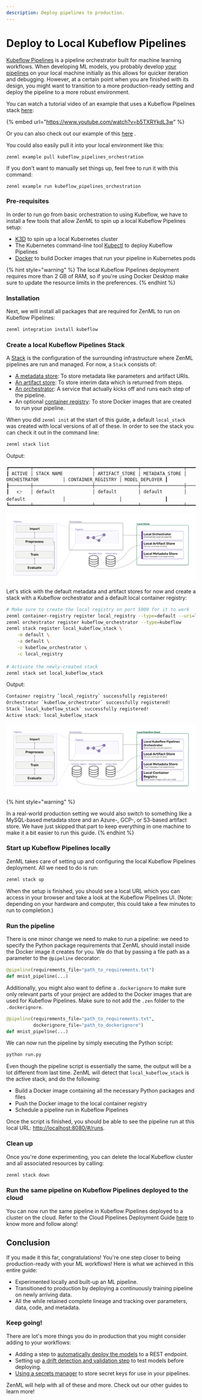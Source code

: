 ```yaml
---
description: Deploy pipelines to production.
---
```


# Deploy to Local Kubeflow Pipelines

[Kubeflow Pipelines](https://www.kubeflow.org/docs/components/pipelines/introduction/)
is a pipeline
orchestrator built for machine learning workflows. When developing ML models,
you probably
develop [your pipelines](../developer-guide/getting_started.md#pipeline) on
your local machine initially as this allows for quicker iteration and debugging.
However, at a certain point when you
are finished with its design, you might want to transition to a more
production-ready setting and deploy the pipeline
to a more robust environment.

You can watch a tutorial video of an example that uses a Kubeflow Pipelines
stack [here](https://www.youtube.com/watch?v=b5TXRYkdL3w):

{% embed url="https://www.youtube.com/watch?v=b5TXRYkdL3w" %}

Or you can also check out our example of
this [here](https://github.com/zenml-io/zenml/tree/main/examples/kubeflow_pipelines_orchestration)
.

You could also easily pull it into your local environment like this:

```shell
zenml example pull kubeflow_pipelines_orchestration
```

If you don't want to manually set things up, feel free to run it with this
command:

```shell
zenml example run kubeflow_pipelines_orchestration
```

### Pre-requisites

In order to run go from basic orchestration to using Kubeflow, we have to
install a few tools that allow ZenML to spin
up a local Kubeflow Pipelines setup:

* [K3D](https://k3d.io/v5.2.1/#installation) to spin up a local Kubernetes
  cluster
* The Kubernetes command-line
  tool [Kubectl](https://kubernetes.io/docs/tasks/tools/#kubectl) to deploy
  Kubeflow
  Pipelines
* [Docker](https://docs.docker.com/get-docker/) to build Docker images that run
  your pipeline in Kubernetes pods

{% hint style="warning" %}
The local Kubeflow Pipelines deployment requires more than 2 GB of RAM, so if
you're using Docker Desktop make sure to
update the resource limits in the preferences.
{% endhint %}

### Installation

Next, we will install all packages that are required for ZenML to run on
Kubeflow Pipelines:

```bash
zenml integration install kubeflow
```

### Create a local Kubeflow Pipelines Stack

A [Stack](../introduction/core-concepts.md#stack) is the configuration of the
surrounding infrastructure where ZenML pipelines
are run and managed. For now, a `Stack` consists of:

* [A metadata store](../introduction/core-concepts.md#metadata-store): To store
  metadata like parameters and artifact URIs.
* [An artifact store](../introduction/core-concepts.md#artifact-store): To store
  interim data which is returned from steps.
* [An orchestrator](../introduction/core-concepts.md#orchestrator): A service
  that actually kicks off and runs each step of the pipeline.
* An
  optional [container registry](../introduction/core-concepts.md#container-registry):
  To store Docker images that are created to run your pipeline.

When you did `zenml init` at the start of this guide, a default `local_stack`
was created with local versions of all of
these. In order to see the stack you can check it out in the command line:

```bash
zenml stack list
```

Output:

```
┏━━━━━━━━┯━━━━━━━━━━━━━━━━━━━━━━┯━━━━━━━━━━━━━━━━┯━━━━━━━━━━━━━━━━┯━━━━━━━━━━━━━━━━━━━━━━┯━━━━━━━━━━━━━━━━━━━━┯━━━━━━━━━━━━━━━━┓
┃ ACTIVE │ STACK NAME           │ ARTIFACT_STORE │ METADATA_STORE │ ORCHESTRATOR         │ CONTAINER_REGISTRY │ MODEL_DEPLOYER ┃
┠────────┼──────────────────────┼────────────────┼────────────────┼──────────────────────┼────────────────────┼────────────────┨
┃   👉   │ default              │ default        │ default        │ default              │                    │                ┃
┗━━━━━━━━┷━━━━━━━━━━━━━━━━━━━━━━┷━━━━━━━━━━━━━━━━┷━━━━━━━━━━━━━━━━┷━━━━━━━━━━━━━━━━━━━━━━┷━━━━━━━━━━━━━━━━━━━━┷━━━━━━━━━━━━━━━━┛
```

![Your local stack when you start.](../assets/localstack.png)

Let's stick with the default metadata and artifact stores for now and create a
stack with a Kubeflow orchestrator and a
default local container registry:

```bash
# Make sure to create the local registry on port 5000 for it to work 
zenml container-registry register local_registry --type=default --uri=localhost:5000 
zenml orchestrator register kubeflow_orchestrator --type=kubeflow
zenml stack register local_kubeflow_stack \
    -m default \
    -a default \
    -o kubeflow_orchestrator \
    -c local_registry

# Activate the newly-created stack
zenml stack set local_kubeflow_stack
```

Output:

```bash
Container registry `local_registry` successfully registered!
Orchestrator `kubeflow_orchestrator` successfully registered!
Stack `local_kubeflow_stack` successfully registered!
Active stack: local_kubeflow_stack
```

![Your stack with a Kubeflow Pipelines Orchestrator](../assets/localstack-with-kubeflow-orchestrator.png)

{% hint style="warning" %}

In a real-world production setting we would also switch to something like a
MySQL-based metadata store and an Azure-, GCP-, or S3-based
artifact store. We have just skipped that part to keep everything in one machine
to make it a bit easier to run this
guide.
{% endhint %}

### Start up Kubeflow Pipelines locally

ZenML takes care of setting up and configuring the local Kubeflow Pipelines
deployment. All we need to do is run:

```bash
zenml stack up
```

When the setup is finished, you should see a local URL which you can access in
your browser and take a look at the
Kubeflow Pipelines UI. (Note: depending on your hardware and computer, this
could take a few minutes to run to completion.)

### Run the pipeline

There is one minor change we need to make to run a pipeline: we need to specify
the Python
package requirements that ZenML should install inside the Docker image it
creates for you. We do that by passing a file
path as a parameter to the `@pipeline` decorator:

```python
@pipeline(requirements_file="path_to_requirements.txt")
def mnist_pipeline(...)
```

Additionally, you might also want to define a `.dockerignore` to make sure only
relevant parts of your
project are added to the Docker images that are used for Kubeflow Pipelines.
Make sure to not add the `.zen`
folder to the `.dockerignore`.

```python
@pipeline(requirements_file="path_to_requirements.txt",
          dockerignore_file="path_to_dockerignore")
def mnist_pipeline(...)
```

We can now run the pipeline by simply executing the Python script:

```bash
python run.py
```

Even though the pipeline script is essentially the same, the output will be a
lot different from last time. ZenML will
detect that `local_kubeflow_stack` is the active stack, and do the following:

* Build a Docker image containing all the necessary Python packages and files
* Push the Docker image to the local container registry
* Schedule a pipeline run in Kubeflow Pipelines

Once the script is finished, you should be able to see the pipeline run at this
local URL: [http://localhost:8080/#/runs](http://localhost:8080/#/runs).

### Clean up

Once you're done experimenting, you can delete the local Kubeflow cluster and
all associated resources by calling:

```bash
zenml stack down
```

### Run the same pipeline on Kubeflow Pipelines deployed to the cloud

You can now run the same pipeline in Kubeflow Pipelines deployed to a cluster on
the cloud.
Refer to the Cloud Pipelines Deployment
Guide [here](../../features/guide-aws-gcp-azure.md) to know more and follow
along!

## Conclusion

If you made it this far, congratulations! You're one step closer to being
production-ready with your ML workflows! Here
is what we achieved in this entire guide:

* Experimented locally and built-up an ML pipeline.
* Transitioned to production by deploying a continuously training pipeline on
  newly arriving data.
* All the while retained complete lineage and tracking over parameters, data,
  code, and metadata.

### Keep going!

There are lot's more things you do in production that you might consider adding
to your workflows:

* Adding a step
  to [automatically deploy the models](../stack_components/model_deployer.md) to
  a REST endpoint.
* Setting
  up [a drift detection and validation step](../advanced_guide/drift_detection.md)
  to test models before deploying.
* [Using a secrets manager](../advanced_guide/secrets.md) to store secret keys
  for use in your pipelines.

ZenML will help with all of these and more. Check out our other guides to learn
more!
